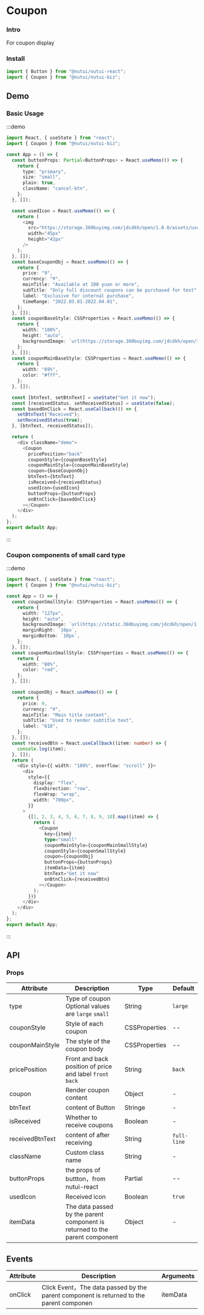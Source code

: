 # Coupon

### Intro

For coupon display

### Install

```javascript
import { Button } from "@nutui/nutui-react";
import { Coupon } from "@nutui/nutui-biz";
```

## Demo

### Basic Usage

:::demo

```ts
import React, { useState } from "react";
import { Coupon } from "@nutui/nutui-biz";

const App = () => {
  const buttonProps: Partial<ButtonProps> = React.useMemo(() => {
    return {
      type: "primary",
      size: "small",
      plain: true,
      className: "cancel-btn",
    };
  }, []);

  const usedIcon = React.useMemo(() => {
    return (
      <img
        src="https://storage.360buyimg.com/jdcdkh/open/1.0.0/assets/use-mask.60dc7c10.png"
        width="45px"
        height="42px"
      />
    );
  }, []);
  const baseCouponObj = React.useMemo(() => {
    return {
      price: "9",
      currency: "¥",
      mainTitle: "Available at 100 yuan or more",
      subTitle: "Only full discount coupons can be purchased for test",
      label: "Exclusive for internal purchase",
      timeRange: "2022.03.01-2022.04.01",
    };
  }, []);
  const couponBaseStyle: CSSProperties = React.useMemo(() => {
    return {
      width: "100%",
      height: "auto",
      backgroundImage: `url(https://storage.360buyimg.com/jdcdkh/open/1.0.0/assets/bg-coupon-red.f6ae2e19.png)`,
    };
  }, []);
  const couponMainBaseStyle: CSSProperties = React.useMemo(() => {
    return {
      width: "69%",
      color: "#fff",
    };
  }, []);

  const [btnText, setBtnText] = useState("Get it now");
  const [receivedStatus, setReceivedStatus] = useState(false);
  const basedOnClick = React.useCallback(() => {
    setBtnText("Received");
    setReceivedStatus(true);
  }, [btnText, receivedStatus]);

  return (
    <div className="demo">
      <Coupon
        pricePosition="back"
        couponStyle={couponBaseStyle}
        couponMainStyle={couponMainBaseStyle}
        coupon={baseCouponObj}
        btnText={btnText}
        isReceived={receivedStatus}
        usedIcon={usedIcon}
        buttonProps={buttonProps}
        onBtnClick={basedOnClick}
      ></Coupon>
    </div>
  );
};
export default App;
```

:::

### Coupon components of small card type

:::demo

```ts
import React, { useState } from "react";
import { Coupon } from "@nutui/nutui-biz";

const App = () => {
  const couponSmallStyle: CSSProperties = React.useMemo(() => {
    return {
      width: "127px",
      height: "auto",
      backgroundImage: `url(https://static.360buyimg.com/jdcdkh/open/1.0.0/assets/bg-coupon.6df5b4ed.png)`,
      marginRight: `10px`,
      marginBottom: `10px`,
    };
  }, []);
  const couponMainSmallStyle: CSSProperties = React.useMemo(() => {
    return {
      width: "80%",
      color: "red",
    };
  }, []);

  const couponObj = React.useMemo(() => {
    return {
      price: 9,
      currency: "¥",
      mainTitle: "Main title content",
      subTitle: "Used to render subtitle text",
      label: "618",
    };
  }, []);
  const receivedBtn = React.useCallback((item: number) => {
    console.log(item);
  }, []);
  return (
    <div style={{ width: "100%", overflow: "scroll" }}>
      <div
        style={{
          display: "flex",
          flexDirection: "row",
          flexWrap: "wrap",
          width: "700px",
        }}
      >
        {[1, 2, 3, 4, 5, 6, 7, 8, 9, 10].map((item) => {
          return (
            <Coupon
              key={item}
              type="small"
              couponMainStyle={couponMainSmallStyle}
              couponStyle={couponSmallStyle}
              coupon={couponObj}
              buttonProps={buttonProps}
              itemData={item}
              btnText="Get it now"
              onBtnClick={receivedBtn}
            ></Coupon>
          );
        })}
      </div>
    </div>
  );
};
export default App;
```

:::

## API

### Props

| Attribute       | Description                                                                 | Type                 | Default     |
| --------------- | --------------------------------------------------------------------------- | -------------------- | ----------- |
| type            | Type of coupon Optional values are `large` `small`                          | String               | `large`     |
| couponStyle     | Style of each coupon                                                        | CSSProperties        | --          |
| couponMainStyle | The style of the coupon body                                                | CSSProperties        | --          |
| pricePosition   | Front and back position of price and label `front` `back`                   | String               | `back`      |
| coupon          | Render coupon content                                                       | Object               | -           |
| btnText         | content of Button                                                           | Stringe              | -           |
| isReceived      | Whether to receive coupons                                                  | Boolean              | -           |
| receivedBtnText | content of after receiving                                                  | String               | `full-line` |
| className       | Custom class name                                                           | String               | -           |
| buttonProps     | the props of buttton，from nutui-react                                      | Partial<ButtonProps> | --          |
| usedIcon        | Received icon                                                               | Boolean              | `true`      |
| itemData        | The data passed by the parent component is returned to the parent component | Object               | -           |

## Events

| Attribute | Description                                                                             | Arguments |
| --------- | --------------------------------------------------------------------------------------- | --------- |
| onClick   | Click Event，The data passed by the parent component is returned to the parent componen | itemData  |
